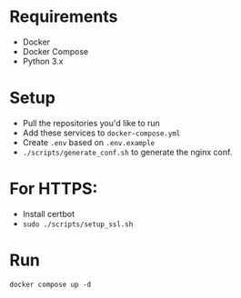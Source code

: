 # Requirements

- Docker
- Docker Compose
- Python 3.x

# Setup

- Pull the repositories you'd like to run
- Add these services to `docker-compose.yml`
- Create `.env` based on `.env.example`
- `./scripts/generate_conf.sh` to generate the nginx conf.

# For HTTPS:

- Install certbot
- `sudo ./scripts/setup_ssl.sh`

# Run

`docker compose up -d`
